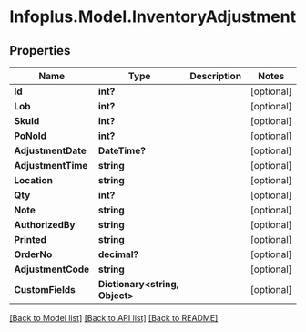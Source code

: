 # Infoplus.Model.InventoryAdjustment
## Properties

Name | Type | Description | Notes
------------ | ------------- | ------------- | -------------
**Id** | **int?** |  | [optional] 
**Lob** | **int?** |  | [optional] 
**SkuId** | **int?** |  | [optional] 
**PoNoId** | **int?** |  | [optional] 
**AdjustmentDate** | **DateTime?** |  | [optional] 
**AdjustmentTime** | **string** |  | [optional] 
**Location** | **string** |  | [optional] 
**Qty** | **int?** |  | [optional] 
**Note** | **string** |  | [optional] 
**AuthorizedBy** | **string** |  | [optional] 
**Printed** | **string** |  | [optional] 
**OrderNo** | **decimal?** |  | [optional] 
**AdjustmentCode** | **string** |  | [optional] 
**CustomFields** | **Dictionary&lt;string, Object&gt;** |  | [optional] 

[[Back to Model list]](../README.md#documentation-for-models) [[Back to API list]](../README.md#documentation-for-api-endpoints) [[Back to README]](../README.md)

